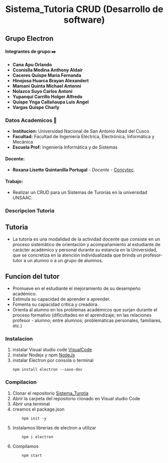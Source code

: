 # **<center> Sistema_Tutoria CRUD (Desarrollo de software) </center>**

## Grupo Electron

#### Integrantes de grupo:✒️
- **Cana Apu Orlando**
- **Cconislla Medina Anthony Aldair**
- **Caceres Quispe Maria Fernanda**
- **Hinojosa Huarca Brayan Alexandert** 
- **Mamani Quinta Michael Antonni**
- **Nolazco Suyo Carlos Antoni** 
- **Yupanqui Carrillo Holger Alfredo** 
- **Quispe Ynga Callañaupa Luis Angel**
- **Vargas Quispe Charly**

### Datos Academicos 📖

- **Institucion:** Universidad Nacional de San Antonio Abad del Cusco
- **Facultad:** Facultad de Ingeniería Eléctrica, Electrónica, Informática y Mecánica
- **Escuela Prof:** Ingeniería Informática y de Sistemas

#### Docente:

- **Roxana Lisette Quintanilla Portugal** - _Docente_ - [Concytec](http://directorio.concytec.gob.pe/appDirectorioCTI/VerDatosInvestigador.do;jsessionid=a64a00668b861c4a52fdead99791?id_investigador=40930).

#### Trabajo:

- Realizar un CRUD para un Sistemas de Turorías en la universidad UNSAAC.

### Descripcion Tutoria
## Tutoria
- La tutoría es una modalidad de la actividad docente que consiste en un proceso sistemático de orientación y acompañamiento al estudiante de carácter académico y personal durante su estancia en la Universidad, que se concretiza en la atención individualizada que brinda un profesor-tutor a un alumno o a un grupo de alumnos.
## Funcion del tutor
- Promueve en el estudiante el mejoramiento de su desempeño académico.
- Estimula su capacidad de aprender a aprender.
- Fomenta su capacidad crítica y creadora.
- Orienta al alumno en los problemas académicos que surjan durante el proceso formativo (dificultades en el aprendizaje; en las relaciones profesor - alumno; entre alumnos; problemáticas personales, familiares, etc.)

### Instalacion
1. instalar Visual studio code [VisualCode](https://code.visualstudio.com/) 
2. instalar Nodejs y npm [NodeJs](https://nodejs.org/es/)
3. instalar Electron por consola o terminal 
    ```shell
    npm install electron --save-dev
    ```
### Compilacion
1. Clonar el repositorio [Sistema_Turotia](https://github.com/tonyccm2/tutorias-unsaac)
2. Abrir la carpeta del repositorio clonado en Visual studio Code
3. Abrir una terminal 
4. creamos el package.json
    ```shell
        npm init -y
    ```
5. Instalamos librerias de electron a utilizar
    ```shell
        npm i electron
    ```
6. Compilamos
    ```shell
        npm start
    ```


